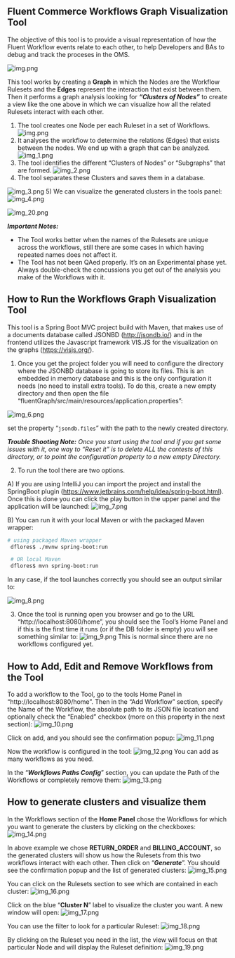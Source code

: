 ## Fluent Commerce Workflows Graph Visualization Tool

The objective of this tool is to provide a visual representation of how the Fluent Workflow events relate to each other, to help Developers and BAs to debug and track the proceses in the OMS.

![img.png](documentation/images/img.png)

This tool works by creating a **Graph** in which the Nodes are the Workflow Rulesets and 
the **Edges** represent the interaction that exist between them. Then it performs a graph analysis looking for **_“Clusters of Nodes”_** to create a view like the one above in which we can visualize how all the related Rulesets interact with each other. 

1) The tool creates one Node per each Ruleset in a set of Workflows.
![img.png](img.png)
2) It analyses the workflow to determine the relations (Edges) that exists between the nodes. We end up with a graph that can be analyzed.
![img_1.png](documentation/images/img_1.png)
3) The tool identifies the different “Clusters of Nodes” or “Subgraphs” that are formed.
![img_2.png](documentation/images/img_2.png)
4) The tool separates these Clusters and saves them in a database.

![img_3.png](documentation/images/img_3.png)
5) We can visualize the generated clusters in the tools panel:
![img_4.png](documentation/images/img_4.png)

![img_20.png](documentation/images/img_20.png)

**_Important Notes:_**
- The Tool works better when the names of the Rulesets are unique across the workflows, still there are some cases in which having repeated names does not affect it.
- The Tool has not been QAed properly. It’s on an Experimental phase yet. Always double-check the concussions you get out of the analysis you make of the Workflows with it.

## How to Run the Workflows Graph Visualization Tool

This tool is a Spring Boot MVC project build with Maven, that makes use of a documents database called JSONBD (http://jsondb.io/) and in the frontend utilizes the Javascript framework VIS.JS for the visualization on the graphs (https://visjs.org/).

1) Once you get the project folder you will need to configure the directory where the JSONBD database is going to store its files. This is an embedded in memory database and this is the only configuration it needs (no need to install extra tools). To do this, create a new empty directory and then open the file “fluentGraph/src/main/resources/application.properties”:

![img_6.png](documentation/images/img_6.png)

set the property “`jsondb.files`” with the path to the newly created directory.

**_Trouble Shooting Note:_**
_Once you start using the tool and if you get some issues with it, one way to “Reset it” is to delete ALL the contests of this directory, or to point the configuration property to a new empty Directory._

2) To run the tool there are two options.

A) If you are using IntelliJ you can import the project and install the SpringBoot plugin (https://www.jetbrains.com/help/idea/spring-boot.html). Once this is done you can click the play button in the upper panel and the application will be launched:
![img_7.png](documentation/images/img_7.png)

B) You can run it with your local Maven or with the packaged Maven wrapper:
```bash
# using packaged Maven wrapper 
 dflores$ ./mvnw spring-boot:run

 # OR local Maven
 dflores$ mvn spring-boot:run
```

In any case, if the tool launches correctly you should see an output similar to:

![img_8.png](documentation/images/img_8.png)

3) Once the tool is running open you browser and go to the URL “http://localhost:8080/home”, you should see the Tool’s Home Panel and if this is the first time it runs (or if the DB folder is empty) you will see something similar to:
![img_9.png](documentation/images/img_9.png)
This is normal since there are no workflows configured yet.

## How to Add, Edit and Remove Workflows from the Tool
To add a workflow to the Tool, go to the tools Home Panel in “http://localhost:8080/home”. Then in the “Add Workflow” section, specify the Name of the Workflow, the absolute path to its JSON file location and optionally check the “Enabled” checkbox (more on this property in the next section):
![img_10.png](documentation/images/img_10.png)

Click on add, and you should see the confirmation popup:
![img_11.png](documentation/images/img_11.png)

Now the workflow is configured in the tool:
![img_12.png](documentation/images/img_12.png)
You can add as many workflows as you need.

In the “**_Workflows Paths Config_**” section, you can update the Path of the Workflows or completely remove them:
![img_13.png](documentation/images/img_13.png)

## How to generate clusters and visualize them
In the Workflows section of the **Home Panel** chose the Workflows for which you want to generate the clusters by clicking on the checkboxes:
![img_14.png](documentation/images/img_14.png)

In above example we chose **RETURN_ORDER** and **BILLING_ACCOUNT**, so the generated clusters will show us how the Rulesets from this two workflows interact with each other.
Then click on “**_Generate_**”. You should see the confirmation popup and the list of generated clusters:
![img_15.png](documentation/images/img_15.png)

You can click on the Rulesets section to see which are contained in each cluster:
![img_16.png](documentation/images/img_16.png)

Click on the blue “**Cluster N**” label to visualize the cluster you want. A new window will open:
![img_17.png](documentation/images/img_17.png)

You can use the filter to look for a particular Ruleset:
![img_18.png](documentation/images/img_18.png)

By clicking on the Ruleset you need in the list, the view will focus on that particular Node and will display the Ruleset definition:
![img_19.png](documentation/images/img_19.png)
